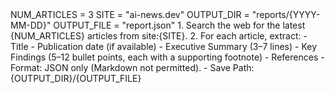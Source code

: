 ﻿<Variables>
NUM_ARTICLES = 3
SITE = "ai-news.dev"
OUTPUT_DIR = "reports/{YYYY-MM-DD}"
OUTPUT_FILE = "report.json"
</Variables>

<Instructions>
1. Search the web for the latest {NUM_ARTICLES} articles from site:{SITE}.
2. For each article, extract:
   - Title
   - Publication date (if available)
   - Executive Summary (3–7 lines)
   - Key Findings (5–12 bullet points, each with a supporting footnote)
   - References
</Instructions>

<Output Constraints>
- Format: JSON only (Markdown not permitted).
- Save Path: {OUTPUT_DIR}/{OUTPUT_FILE}
</Output Constraints>
